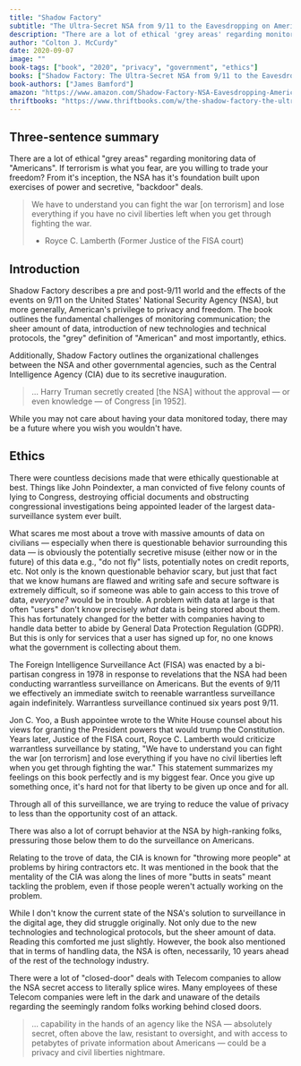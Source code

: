 ```yaml
---
title: "Shadow Factory"
subtitle: "The Ultra-Secret NSA from 9/11 to the Eavesdropping on America"
description: "There are a lot of ethical 'grey areas' regarding monitoring data of 'Americans'. If terrorism is what you fear, are you willing to trade your freedom?  From it's inception, the NSA has it's foundation built upon exercises of power and secretive, 'backdoor' deals."
author: "Colton J. McCurdy"
date: 2020-09-07
image: ""
book-tags: ["book", "2020", "privacy", "government", "ethics"]
books: ["Shadow Factory: The Ultra-Secret NSA from 9/11 to the Eavesdropping on America"]
book-authors: ["James Bamford"]
amazon: "https://www.amazon.com/Shadow-Factory-NSA-Eavesdropping-America/dp/0307279391"
thriftbooks: "https://www.thriftbooks.com/w/the-shadow-factory-the-ultra-secret-nsa-from-911-to-the-eavesdropping-on-america_james-bamford/259509/#edition=5370963&idiq=5607993"
---
```


## Three-sentence summary
There are a lot of ethical "grey areas" regarding monitoring data of "Americans". If terrorism is what you fear, are you willing to trade your freedom?  From it's inception, the NSA has it's foundation built upon exercises of power and secretive, "backdoor" deals.

> We have to understand you can fight the war [on terrorism] and lose everything if you have no civil liberties left when you get through fighting the war.
> - Royce C. Lamberth (Former Justice of the FISA court)

## Introduction
Shadow Factory describes a pre and post-9/11 world and the effects of the events on 9/11 on the United States' National Security Agency (NSA), but more generally, American's privilege to privacy and freedom. The book outlines the fundamental challenges of monitoring communication; the sheer amount of data, introduction of new technologies and technical protocols, the "grey" definition of "American" and most importantly, ethics.

Additionally, Shadow Factory outlines the organizational challenges between the NSA and other governmental agencies, such as the Central Intelligence Agency (CIA) due to its secretive inauguration.

> ... Harry Truman secretly created [the NSA] without the approval — or even knowledge — of Congress [in 1952].

While you may not care about having your data monitored today, there may be a future where you wish you wouldn't have.

## Ethics
There were countless decisions made that were ethically questionable at best. Things like John Poindexter, a man convicted of five felony counts of lying to Congress, destroying official documents and obstructing congressional investigations being appointed leader of the largest data-surveillance system ever built.

What scares me most about a trove with massive amounts of data on civilians — especially when there is questionable behavior surrounding this data — is obviously the potentially secretive misuse (either now or in the future) of this data e.g., "do not fly" lists, potentially notes on credit reports, etc. Not only is the known questionable behavior scary, but just that fact that we know humans are flawed and writing safe and secure software is extremely difficult, so if someone was able to gain access to this trove of data, *everyone?* would be in trouble. A problem with data at large is that often "users" don't know precisely *what* data is being stored about them. This has fortunately changed for the better with companies having to handle data better to abide by General Data Protection Regulation (GDPR). But this is only for services that a user has signed up for, no one knows what the government is collecting about them.

The Foreign Intelligence Surveillance Act (FISA) was enacted by a bi-partisan congress in 1978 in response to revelations that the NSA had been conducting warrantless surveillance on Americans. But the events of 9/11 we effectively an immediate switch to reenable warrantless surveillance again indefinitely. Warrantless surveillance continued six years post 9/11.

Jon C. Yoo, a Bush appointee wrote to the White House counsel about his views for granting the President powers that would trump the Constitution. Years later, Justice of the FISA court, Royce C. Lamberth would criticize warrantless surveillance by stating, "We have to understand you can fight the war [on terrorism] and lose everything if you have no civil liberties left when you get through fighting the war." This statement summarizes my feelings on this book perfectly and is my biggest fear. Once you give up something once, it's hard not for that liberty to be given up once and for all.

Through all of this surveillance, we are trying to reduce the value of privacy to less than the opportunity cost of an attack.

There was also a lot of corrupt behavior at the NSA by high-ranking folks, pressuring those below them to do the surveillance on Americans.

Relating to the trove of data, the CIA is known for "throwing more people" at problems by hiring contractors etc. It was mentioned in the book that the mentality of the CIA was along the lines of more "butts in seats" meant tackling the problem, even if those people weren't actually working on the problem.

While I don't know the current state of the NSA's solution to surveillance in the digital age, they did struggle originally. Not only due to the new technologies and technological protocols, but the sheer amount of data. Reading this comforted me just slightly. However, the book also mentioned that in terms of handling data, the NSA is often, necessarily, 10 years ahead of the rest of the technology industry.

There were a lot of "closed-door" deals with Telecom companies to allow the NSA secret access to literally splice wires. Many employees of these Telecom companies were left in the dark and unaware of the details regarding the seemingly random folks working behind closed doors.

> ... capability in the hands of an agency like the NSA — absolutely secret, often above the law, resistant to oversight, and with access to petabytes of private information about Americans — could be a privacy and civil liberties nightmare.
